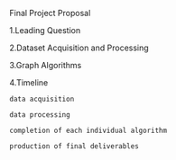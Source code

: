 Final Project Proposal 

1.Leading Question

2.Dataset Acquisition and Processing

3.Graph Algorithms

4.Timeline

    data acquisition

    data processing

    completion of each individual algorithm

    production of final deliverables
